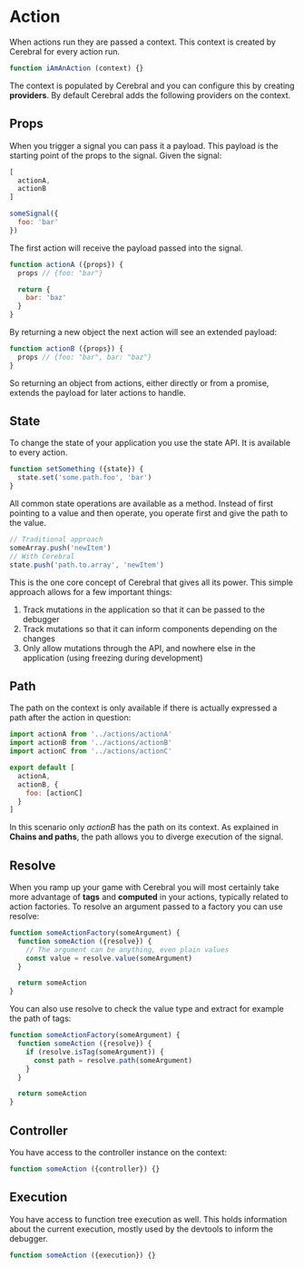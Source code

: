 # Action

When actions run they are passed a context. This context is created by Cerebral for every action run.

```js
function iAmAnAction (context) {}
```

The context is populated by Cerebral and you can configure this by creating **providers**. By default Cerebral adds the following providers on the context.

## Props

When you trigger a signal you can pass it a payload. This payload is the starting point of the props to the signal. Given the signal:

```js
[
  actionA,
  actionB
]
```

```js
someSignal({
  foo: 'bar'
})
```

The first action will receive the payload passed into the signal.

```js
function actionA ({props}) {
  props // {foo: "bar"}

  return {
    bar: 'baz'
  }
}
```

By returning a new object the next action will see an extended payload:

```js
function actionB ({props}) {
  props // {foo: "bar", bar: "baz"}
}
```

So returning an object from actions, either directly or from a promise, extends the payload for later actions to handle.

## State
To change the state of your application you use the state API. It is available to every action.

```js
function setSomething ({state}) {
  state.set('some.path.foo', 'bar')
}
```

All common state operations are available as a method. Instead of first pointing to a value and then operate, you operate first and give the path to the value.

```js
// Traditional approach
someArray.push('newItem')
// With Cerebral
state.push('path.to.array', 'newItem')
```

This is the one core concept of Cerebral that gives all its power. This simple approach allows for a few important things:

1. Track mutations in the application so that it can be passed to the debugger
2. Track mutations so that it can inform components depending on the changes
3. Only allow mutations through the API, and nowhere else in the application (using freezing during development)

## Path
The path on the context is only available if there is actually expressed a path after the action in question:

```js
import actionA from '../actions/actionA'
import actionB from '../actions/actionB'
import actionC from '../actions/actionC'

export default [
  actionA,
  actionB, {
    foo: [actionC]
  }
]
```

In this scenario only *actionB* has the path on its context. As explained in **Chains and paths**, the path allows you to diverge execution of the signal.

## Resolve
When you ramp up your game with Cerebral you will most certainly take more advantage of **tags** and **computed** in your actions, typically related to action factories. To resolve an argument passed to a factory you can use resolve:

```js
function someActionFactory(someArgument) {
  function someAction ({resolve}) {
    // The argument can be anything, even plain values
    const value = resolve.value(someArgument)
  }

  return someAction
}
```

You can also use resolve to check the value type and extract for example the path of tags:

```js
function someActionFactory(someArgument) {
  function someAction ({resolve}) {
    if (resolve.isTag(someArgument)) {
      const path = resolve.path(someArgument)
    }
  }

  return someAction
}
```


## Controller
You have access to the controller instance on the context:

```js
function someAction ({controller}) {}
```

## Execution
You have access to function tree execution as well. This holds information about the current execution, mostly used by the devtools to inform the debugger.

```js
function someAction ({execution}) {}
```
